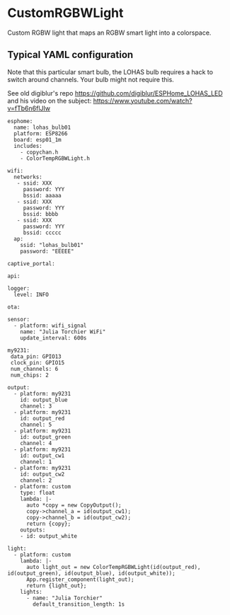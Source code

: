 # CustomRGBWLight
Custom RGBW light that maps an RGBW smart light into a colorspace.


## Typical YAML configuration

Note that this particular smart bulb, the LOHAS bulb requires a hack to switch around channels.   Your bulb might not require this.

See old digiblur's repo 
https://github.com/digiblur/ESPHome_LOHAS_LED
and his video on the subject:
https://www.youtube.com/watch?v=fTb6n6flJIw

~~~
esphome:
  name: lohas_bulb01
  platform: ESP8266
  board: esp01_1m
  includes:
    - copychan.h
    - ColorTempRGBWLight.h

wifi:
  networks:
   - ssid: XXX
     password: YYY
     bssid: aaaaa
   - ssid: XXX
     password: YYY
     bssid: bbbb
   - ssid: XXX
     password: YYY
     bssid: ccccc
  ap:
    ssid: "lohas_bulb01"
    password: "EEEEE"

captive_portal:

api:

logger:
  level: INFO

ota:

sensor:
  - platform: wifi_signal
    name: "Julia Torchier WiFi"
    update_interval: 600s

my9231:
 data_pin: GPIO13  
 clock_pin: GPIO15  
 num_channels: 6
 num_chips: 2 
 
output:
  - platform: my9231
    id: output_blue
    channel: 3
  - platform: my9231
    id: output_red
    channel: 5
  - platform: my9231
    id: output_green
    channel: 4
  - platform: my9231
    id: output_cw1
    channel: 1
  - platform: my9231
    id: output_cw2
    channel: 2
  - platform: custom
    type: float
    lambda: |-
      auto *copy = new CopyOutput();
      copy->channel_a = id(output_cw1);
      copy->channel_b = id(output_cw2);
      return {copy}; 
    outputs:
    - id: output_white

light:
  - platform: custom
    lambda: |-
      auto light_out = new ColorTempRGBWLight(id(output_red), id(output_green), id(output_blue), id(output_white));
      App.register_component(light_out);
      return {light_out};
    lights:
      - name: "Julia Torchier"
        default_transition_length: 1s
~~~
